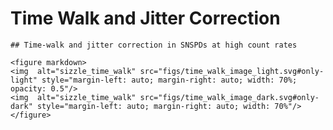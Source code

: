 # Time Walk and Jitter Correction
```{=html}
## Time-walk and jitter correction in SNSPDs at high count rates

<figure markdown>
<img  alt="sizzle_time_walk" src="figs/time_walk_image_light.svg#only-light" style="margin-left: auto; margin-right: auto; width: 70%; opacity: 0.5"/>
<img  alt="sizzle_time_walk" src="figs/time_walk_image_dark.svg#only-dark" style="margin-left: auto; margin-right: auto; width: 70%"/>
</figure>
```
<!-- &nbsp;&nbsp;&nbsp;&nbsp;&nbsp;&nbsp;&nbsp;&nbsp;&nbsp;&nbsp;&nbsp;&nbsp;&nbsp;&nbsp;&nbsp;&nbsp;&nbsp;&nbsp;&nbsp;&nbsp;&nbsp;&nbsp;&nbsp;&nbsp;&nbsp;&nbsp;&nbsp;&nbsp;&nbsp;&nbsp;![](./figs_02/pnr_and_pulses.png) -->
